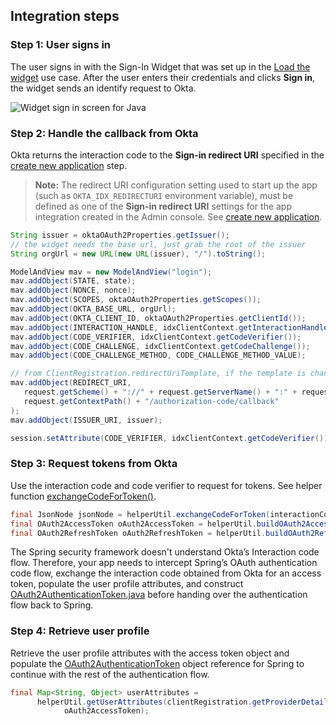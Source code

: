 ## Integration steps

### Step 1: User signs in

The user signs in with the Sign-In Widget that was set up in the [Load the widget](/docs/guides/oie-embedded-widget-use-cases/java/oie-embedded-widget-use-case-load/) use case. After the user enters their credentials and clicks **Sign in**, the widget sends an identify request to Okta.

<div class="common-image-format">

![Widget sign in screen for Java](/img/oie-embedded-sdk/oie-embedded-widget-use-case-sign-in-screen-java.png
 "Widget sign in screen for Java")

</div>

### Step 2: Handle the callback from Okta

Okta returns the interaction code to the **Sign-in redirect URI** specified in the [create new application](/docs/guides/oie-embedded-common-org-setup/java/main/#step-4-create-new-application) step.

> **Note:** The redirect URI configuration setting used to start up the app (such as `OKTA_IDX_REDIRECTURI` environment variable), must be defined as one of the **Sign-in redirect URI** settings for the app integration created in the Admin console. See [create new application](/docs/guides/oie-embedded-common-org-setup/java/main/#step-4-create-new-application).

```java
String issuer = oktaOAuth2Properties.getIssuer();
// the widget needs the base url, just grab the root of the issuer
String orgUrl = new URL(new URL(issuer), "/").toString();

ModelAndView mav = new ModelAndView("login");
mav.addObject(STATE, state);
mav.addObject(NONCE, nonce);
mav.addObject(SCOPES, oktaOAuth2Properties.getScopes());
mav.addObject(OKTA_BASE_URL, orgUrl);
mav.addObject(OKTA_CLIENT_ID, oktaOAuth2Properties.getClientId());
mav.addObject(INTERACTION_HANDLE, idxClientContext.getInteractionHandle());
mav.addObject(CODE_VERIFIER, idxClientContext.getCodeVerifier());
mav.addObject(CODE_CHALLENGE, idxClientContext.getCodeChallenge());
mav.addObject(CODE_CHALLENGE_METHOD, CODE_CHALLENGE_METHOD_VALUE);

// from ClientRegistration.redirectUriTemplate, if the template is change you must update this
mav.addObject(REDIRECT_URI,
   request.getScheme() + "://" + request.getServerName() + ":" + request.getServerPort() +
   request.getContextPath() + "/authorization-code/callback"
);
mav.addObject(ISSUER_URI, issuer);

session.setAttribute(CODE_VERIFIER, idxClientContext.getCodeVerifier());
```

### Step 3: Request tokens from Okta

Use the interaction code and code verifier to request for tokens. See helper function [exchangeCodeForToken()](https://github.com/okta/okta-idx-java/blob/f9378d48d39c10c76294e079f35214bbef3a02cd/samples/embedded-sign-in-widget/src/main/java/com/okta/spring/example/HelperUtil.java#L80).

```java
final JsonNode jsonNode = helperUtil.exchangeCodeForToken(interactionCode, codeVerifier);
final OAuth2AccessToken oAuth2AccessToken = helperUtil.buildOAuth2AccessToken(jsonNode);
final OAuth2RefreshToken oAuth2RefreshToken = helperUtil.buildOAuth2RefreshToken(jsonNode);
```

The Spring security framework doesn't understand Okta’s Interaction code flow. Therefore, your app needs to intercept Spring’s OAuth authentication code flow, exchange the interaction code obtained from Okta for an access token, populate the user profile attributes, and construct [OAuth2AuthenticationToken.java](https://github.com/spring-projects/spring-security/blob/main/oauth2/oauth2-client/src/main/java/org/springframework/security/oauth2/client/authentication/OAuth2AuthenticationToken.java) before handing over the authentication flow back to Spring.

### Step 4: Retrieve user profile

Retrieve the user profile attributes with the access token object and populate the [OAuth2AuthenticationToken](https://github.com/spring-projects/spring-security/blob/main/oauth2/oauth2-client/src/main/java/org/springframework/security/oauth2/client/authentication/OAuth2AuthenticationToken.java) object reference for Spring to continue with the rest of the authentication flow.

```java
final Map<String, Object> userAttributes =
      helperUtil.getUserAttributes(clientRegistration.getProviderDetails().getUserInfoEndpoint().getUri(),
            oAuth2AccessToken);
```
